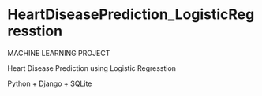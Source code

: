 # HeartDiseasePrediction_LogisticRegresstion

MACHINE LEARNING PROJECT

Heart Disease Prediction using Logistic Regresstion

Python + Django + SQLite
